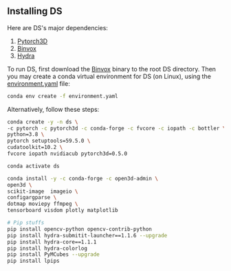 ## Installing DS
Here are DS's major dependencies:
1. [Pytorch3D](https://github.com/facebookresearch/pytorch3d)
1. [Binvox](https://www.patrickmin.com/binvox/)
1. [Hydra](https://hydra.cc/)

To run DS, first download the [Binvox](https://www.patrickmin.com/binvox/) binary to the root DS directory.  Then you may create a conda virtual environment for DS (on Linux), using the [environment.yaml](../environment.yaml) file:
```bash
conda env create -f environment.yaml
```

Alternatively, follow these steps:
```bash
conda create -y -n ds \
-c pytorch -c pytorch3d -c conda-forge -c fvcore -c iopath -c bottler \
python=3.8 \
pytorch setuptools=59.5.0 \
cudatoolkit=10.2 \
fvcore iopath nvidiacub pytorch3d=0.5.0

conda activate ds

conda install -y -c conda-forge -c open3d-admin \
open3d \
scikit-image  imageio \
configargparse \
dotmap moviepy ffmpeg \
tensorboard visdom plotly matplotlib

# Pip stuffs
pip install opencv-python opencv-contrib-python
pip install hydra-submitit-launcher==1.1.6 --upgrade
pip install hydra-core==1.1.1
pip install hydra-colorlog
pip install PyMCubes --upgrade
pip install lpips
```
